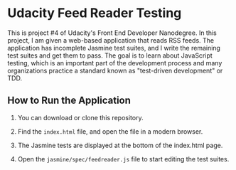 # Udacity Feed Reader Testing


This is project #4 of Udacity's Front End Developer Nanodegree. In this project, I am given a web-based application that reads RSS feeds. The application has incomplete Jasmine test suites, and I write the remaining test suites and get them to pass. The goal is to learn about JavaScript testing, which is an important part of the development process and many organizations practice a standard known as "test-driven development" or TDD.

## How to Run the Application

1. You can download or clone this repository.

2. Find the `index.html` file, and open the file in a modern browser.

3. The Jasmine tests are displayed at the bottom of the index.html page. 

4. Open the `jasmine/spec/feedreader.js` file to start editing the test suites.


